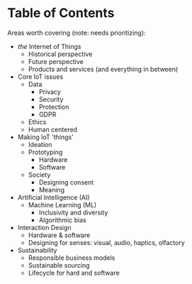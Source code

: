 # Table of Contents

Areas worth covering (note: needs prioritizing):

- _the_ Internet of Things
	- Historical perspective
	- Future perspective
	- Products and services (and everything in between)
- Core IoT issues
	- Data
		- Privacy
		- Security
		- Protection
		- GDPR
	- Ethics
	- Human centered
- Making IoT 'things'
	- Ideation
	- Prototyping
		- Hardware
		- Software
	- Society
		- Designing consent
		- Meaning
- Artificial Intelligence (AI)
	- Machine Learning (ML)
		- Inclusivity and diversity
		- Algorithmic bias
- Interaction Design
	- Hardware & software
	- Designing for senses: visual, audio, haptics, olfactory
- Sustainability
	- Responsible business models
	- Sustainable sourcing
	- Lifecycle for hard and software
